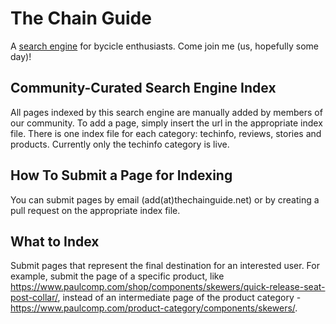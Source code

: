 # The Chain Guide
A [search engine](http://thechainguide.net/) for bycicle enthusiasts. Come join me (us, hopefully some day)!

## Community-Curated Search Engine Index
All pages indexed by this search engine are manually added by members of our community. To add a page, simply insert the url in the appropriate index file. There is one index file for each category: techinfo, reviews, stories and products. Currently only the techinfo category is live.

## How To Submit a Page for Indexing
You can submit pages by email (add(at)thechainguide.net) or by creating a pull request on the appropriate index file.

## What to Index
Submit pages that represent the final destination for an interested user. For example, submit the page of a specific product, like https://www.paulcomp.com/shop/components/skewers/quick-release-seat-post-collar/, instead of an intermediate page of the product category - https://www.paulcomp.com/product-category/components/skewers/. 